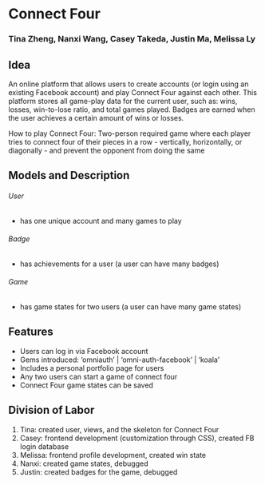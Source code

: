 Connect Four
============

### Tina Zheng, Nanxi Wang, Casey Takeda, Justin Ma, Melissa Ly

Idea
----
An online platform that allows users to create accounts (or login using an existing Facebook account) and play Connect Four against each other. This platform stores all game-play data for the current user, such as: wins, losses, win-to-lose ratio, and total games played. Badges are earned when the user achieves a certain amount of wins or losses.


How to play Connect Four: Two-person required game where each player tries to connect four of their pieces in a row - vertically, horizontally, or diagonally - and prevent the opponent from doing the same


Models and Description
-----------------------
###### User
* has one unique account and many games to play

###### Badge
* has achievements for a user (a user can have many badges)

###### Game
* has game states for two users (a user can have many game states)

Features
--------
* Users can log in via Facebook account 
* Gems introduced: ‘omniauth’ | ‘omni-auth-facebook’ | ‘koala’
* Includes a personal portfolio page for users 
* Any two users can start a game of connect four
* Connect Four game states can be saved

Division of Labor
-----------------
1. Tina: created user, views, and the skeleton for Connect Four
2. Casey: frontend development (customization through CSS), created FB login database
3. Melissa: frontend profile development, created win state 
4. Nanxi: created game states, debugged
5. Justin: created badges for the game, debugged

